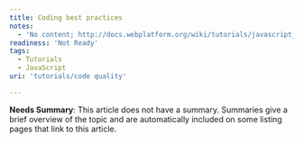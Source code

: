 ```yaml
---
title: Coding best practices
notes:
  - 'No content; http://docs.webplatform.org/wiki/tutorials/javascript_best_practices covers this subject; deletion candidate'
readiness: 'Not Ready'
tags:
  - Tutorials
  - JavaScript
uri: 'tutorials/code quality'

---
```

**Needs Summary**: This article does not have a summary. Summaries give a brief overview of the topic and are automatically included on some listing pages that link to this article.


